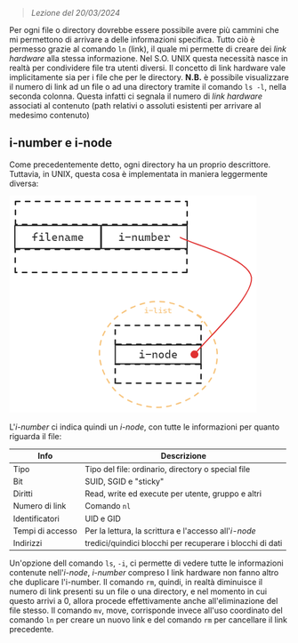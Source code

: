 > *Lezione del 20/03/2024*

Per ogni file o directory dovrebbe essere possibile avere più cammini che mi permettono di arrivare a delle informazioni specifica. Tutto ciò è permesso grazie al comando `ln` (link), il quale mi permette di creare dei *link hardware* alla stessa informazione. Nel S.O. UNIX questa necessità nasce in realtà per condividere file tra utenti diversi.
Il concetto di link hardware vale implicitamente sia per i file che per le directory.
**N.B.** è possibile visualizzare il numero di link ad un file o ad una directory tramite il comando `ls -l`, nella seconda colonna. Questa infatti ci segnala il numero di *link hardware* associati al contenuto (path relativi o assoluti esistenti per arrivare al medesimo contenuto)

## i-number e i-node
Come precedentemente detto, ogni directory ha un proprio descrittore. Tuttavia, in UNIX, questa cosa è implementata in maniera leggermente diversa:

![|](Images/Struttura%20del%20descrittore%20(i-number%20e%20i-node).png)

L'*i-number* ci indica quindi un *i-node*, con tutte le informazioni per quanto riguarda il file:

| Info             | Descrizione                                               |
| ---------------- | --------------------------------------------------------- |
| Tipo             | Tipo del file: ordinario, directory o special file        |
| Bit              | SUID, SGID e "sticky"                                     |
| Diritti          | Read, write ed execute per utente, gruppo e altri         |
| Numero di link   | Comando `nl`                                              |
| Identificatori   | UID e GID                                                 |
| Tempi di accesso | Per la lettura, la scrittura e l'accesso all'*i-node*     |
| Indirizzi        | tredici/quindici blocchi per recuperare i blocchi di dati |

Un'opzione dell comando `ls`, `-i`, ci permette di vedere tutte le informazioni contenute nell'*i-node*, *i-number* compreso
I link hardware non fanno altro che duplicare l'i-number.
Il comando `rm`, quindi, in realtà diminuisce il numero di link presenti su un file o una directory, e nel momento in cui questo arrivi a 0, allora procede effettivamente anche all'eliminazione del file stesso.
Il comando `mv`, move, corrisponde invece all'uso coordinato del comando `ln` per creare un nuovo link e del comando `rm` per cancellare il link precedente.